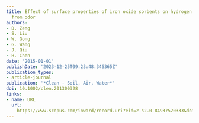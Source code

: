 ```yaml
---
title: Effect of surface properties of iron oxide sorbents on hydrogen sulfide removal
  from odor
authors:
- D. Zeng
- S. Liu
- W. Gong
- G. Wang
- J. Qiu
- H. Chen
date: '2015-01-01'
publishDate: '2023-12-25T09:23:48.346365Z'
publication_types:
- article-journal
publication: '*Clean - Soil, Air, Water*'
doi: 10.1002/clen.201300328
links:
- name: URL
  url: 
    https://www.scopus.com/inward/record.uri?eid=2-s2.0-84937520333&doi=10.1002%2fclen.201300328&partnerID=40&md5=59a33a69d1f29fa1f0c10cc2bfaa6601
---
```

